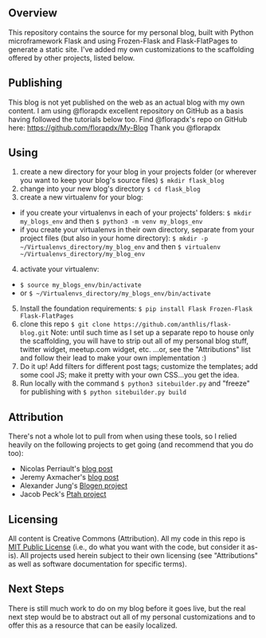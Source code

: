 ## Overview ##

This repository contains the source for my personal blog, built with Python microframework Flask and using Frozen-Flask and Flask-FlatPages to generate a static site. I've added my own customizations to the scaffolding offered by other projects, listed below.

## Publishing ##

This blog is not yet published on the web as an actual blog with my own content. 
I am using @florapdx excellent repository on GitHub as a basis having followed the tutorials below too. Find @florapdx's repo on GitHub here: https://github.com/florapdx/My-Blog
Thank you @florapdx 

## Using ##

1. create a new directory for your blog in your projects folder (or wherever you want to keep your blog's source files) ```$ mkdir flask_blog```
2. change into your new blog's directory ```$ cd flask_blog```
3. create a new virtualenv for your blog:
* if you create your virtualenvs in each of your projects' folders: ```$ mkdir my_blogs_env``` and then ```$ python3 -m venv my_blogs_env```
* if you create your virtualenvs in their own directory, separate from your project files (but also in your home directory): ```$ mkdir -p ~/Virtualenvs_directory/my_blog_env``` and then ```$ virtualenv ~/Virtualenvs_directory/my_blog_env```
4. activate your virtualenv:
* ```$ source my_blogs_env/bin/activate``` 
* or ```$ ~/Virtualenvs_directory/my_blogs_env/bin/activate```
5. Install the foundation requirements:
```$ pip install Flask Frozen-Flask Flask-FlatPages```
6. clone this repo ```$ git clone https://github.com/anthlis/flask-blog.git``` 
Note: until such time as I set up a separate repo to house only the scaffolding, you will have to strip out all of my personal blog stuff, twitter widget, meetup.com widget, etc.
…or, see the "Attributions" list and follow their lead to make your own implementation :)
7. Do it up! Add filters for different post tags; customize the templates; add some cool JS; make it pretty with your own CSS…you get the idea.
8. Run locally with the command ```$ python3 sitebuilder.py``` and "freeze" for publishing with ```$ python sitebuilder.py build```

## Attribution ##
There's not a whole lot to pull from when using these tools, so I relied heavily on the following projects to get going (and recommend that you do too):
* Nicolas Perriault's [blog post](https://nicolas.perriault.net/code/2012/dead-easy-yet-powerful-static-website-generator-with-flask/)
* Jeremy Axmacher's [blog post](http://obsoleter.com/2012/12/12/creating-plume-a-static-site-generator-with-flask-part-1/)
* Alexander Jung's [Blogen project](https://github.com/alexex/blogen)
* Jacob Peck's [Ptah project](https://github.com/gatesphere/ptah)

## Licensing ##
All content is Creative Commons (Attribution). All my code in this repo is [MIT Public License](http://opensource.org/licenses/mit-license.php) (i.e., do what you want with the code, but consider it as-is). 
All projects used herein subject to their own licensing (see "Attributions" as well as software documentation for specific terms).

## Next Steps ##
There is still much work to do on my blog before it goes live, but the real next step would be to abstract out all of my personal customizations and to offer this as a resource that can be easily localized.

